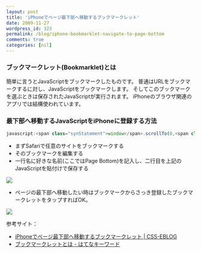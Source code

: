 ```yaml
---
layout: post
title: 'iPhoneでページ最下部へ移動するブックマークレット'
date: 2009-11-27
wordpress_id: 323
permalink: /blog/iphone-bookmarklet-navigate-to-page-bottom
comments: true
categories: [nil]
---
```


### ブックマークレット(Bookmarklet)とは
簡単に言うとJavaScriptをブックマークしたものです。
普通はURLをブックマークするに対し、JavaScriptをブックマークします。
そしてこのブックマークを選ぶときは保存されたJavaScriptが実行されます。
iPhoneのブラウザ関連のアプリでは結構使われています。

### 最下部へ移動するJavaScriptをiPhoneに登録する方法

```javascript
javascript:<span class="synStatement">window</span>.scrollTo(0,<span class="synStatement">document</span>.documentElement.scrollHeight);
```

- まずSafariで任意のサイトをブックマークする
- そのブックマークを編集する
- 一行名に好きな名前(ここではPage Bottom)を記入し、二行目を上記のJavaScriptを貼付けで保存する

![](http://f.hatena.ne.jp/images/fotolife/k/kinopyo/20091128/20091128002653.png)

- ページの最下部へ移動したい時はブックマークからさっき登録したブックマークレットをタップすればOK。

![](http://f.hatena.ne.jp/images/fotolife/k/kinopyo/20091128/20091128002655.png)

参考サイト：
- [iPhoneでページ最下部へ移動するブックマークレット | CSS-EBLOG](http://css-eblog.com/javascript/scrolltoend-for-iphone.html)
- [ブックマークレットとは - はてなキーワード](http://d.hatena.ne.jp/keyword/%A5%D6%A5%C3%A5%AF%A5%DE%A1%BC%A5%AF%A5%EC%A5%C3%A5%C8)